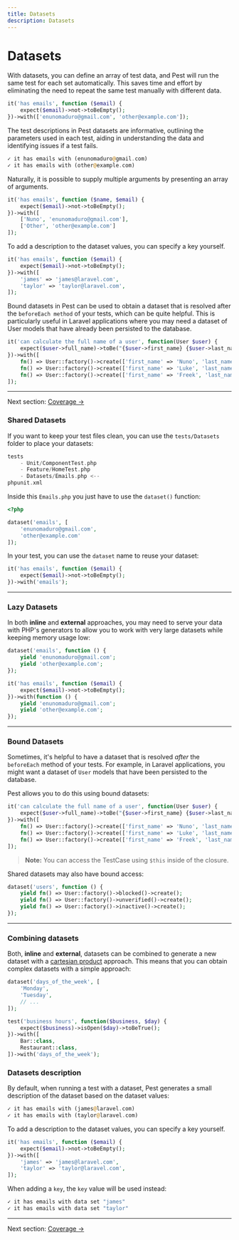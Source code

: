 ```yaml
---
title: Datasets
description: Datasets
---
```


# Datasets

With datasets, you can define an array of test data, and Pest will run the same test for each set automatically. This saves time and effort by eliminating the need to repeat the same test manually with different data.

```php
it('has emails', function ($email) {
    expect($email)->not->toBeEmpty();
})->with(['enunomaduro@gmail.com', 'other@example.com']);
```

The test descriptions in Pest datasets are informative, outlining the parameters used in each test, aiding in understanding the data and identifying issues if a test fails.

```php
✓ it has emails with (enunomaduro@gmail.com)
✓ it has emails with (other@example.com)
```

Naturally, it is possible to supply multiple arguments by presenting an array of arguments.

```php
it('has emails', function ($name, $email) {
    expect($email)->not->toBeEmpty();
})->with([
    ['Nuno', 'enunomaduro@gmail.com'],
    ['Other', 'other@example.com']
]);
```

To add a description to the dataset values, you can specify a key yourself.

```php
it('has emails', function ($email) {
    expect($email)->not->toBeEmpty();
})->with([
    'james' => 'james@laravel.com',
    'taylor' => 'taylor@laravel.com',
]);
```

Bound datasets in Pest can be used to obtain a dataset that is resolved after the `beforeEach method` of your tests, which can be quite helpful. This is particularly useful in Laravel applications where you may need a dataset of User models that have already been persisted to the database.

```php
it('can calculate the full name of a user', function(User $user) {
    expect($user->full_name)->toBe("{$user->first_name} {$user->last_name}");
})->with([
    fn() => User::factory()->create(['first_name' => 'Nuno', 'last_name' => 'Maduro']),
    fn() => User::factory()->create(['first_name' => 'Luke', 'last_name' => 'Downing']),
    fn() => User::factory()->create(['first_name' => 'Freek', 'last_name' => 'Van Der Herten']),
]);
```

---

Next section: [Coverage →](/docs/coverage)



### Shared Datasets

If you want to keep your test files clean, you can use
the `tests/Datasets` folder to place your datasets:
```php
tests
    - Unit/ComponentTest.php
    - Feature/HomeTest.php
    - Datasets/Emails.php <--
phpunit.xml
```

Inside this `Emails.php` you just have to use the `dataset()` function:
```php
<?php

dataset('emails', [
    'enunomaduro@gmail.com',
    'other@example.com'
]);
```

In your test, you can use the `dataset` name to reuse your dataset:
```php
it('has emails', function ($email) {
    expect($email)->not->toBeEmpty();
})->with('emails');
```
---

<a name="lazy-datasets"></a>
### Lazy Datasets

In both **inline** and **external** approaches, you may need to serve your
data with PHP's generators to allow you to work with very large datasets
while keeping memory usage low:

```php
dataset('emails', function () {
    yield 'enunomaduro@gmail.com';
    yield 'other@example.com';
});

it('has emails', function ($email) {
    expect($email)->not->toBeEmpty();
})->with(function () {
    yield 'enunomaduro@gmail.com';
    yield 'other@example.com';
});
```

---

<a name="bound-datasets"></a>
### Bound Datasets

Sometimes, it's helpful to have a dataset that is resolved *after* the `beforeEach` method of your tests. For example,
in Laravel applications, you might want a dataset of `User` models that have been persisted to the database.

Pest allows you to do this using bound datasets:

```php
it('can calculate the full name of a user', function(User $user) {
    expect($user->full_name)->toBe("{$user->first_name} {$user->last_name}");
})->with([
    fn() => User::factory()->create(['first_name' => 'Nuno', 'last_name' => 'Maduro']),
    fn() => User::factory()->create(['first_name' => 'Luke', 'last_name' => 'Downing']),
    fn() => User::factory()->create(['first_name' => 'Freek', 'last_name' => 'Van Der Herten']),
]);
```

> **Note:** You can access the TestCase using `$this` inside of the closure.

Shared datasets may also have bound access:

```php
dataset('users', function () {
    yield fn() => User::factory()->blocked()->create();
    yield fn() => User::factory()->unverified()->create();
    yield fn() => User::factory()->inactive()->create();
});
```

---

<a name="combining-datasets"></a>
### Combining datasets

Both, **inline** and **external**, datasets can be combined to generate a new dataset with a [cartesian product](https://en.wikipedia.org/wiki/Cartesian_product) approach. This means that you can obtain complex datasets with a simple approach:

```php
dataset('days_of_the_week', [
    'Monday',
    'Tuesday',
    // ...
]);

test('business hours', function($business, $day) {
    expect($business)->isOpen($day)->toBeTrue();
})->with([
    Bar::class,  
    Restaurant::class,
])->with('days_of_the_week');
```

<a name="datasets-description"></a>
### Datasets description

By default, when running a test with a dataset, Pest generates a small description of the dataset based on the dataset values:

```php
✓ it has emails with (james@laravel.com)
✓ it has emails with (taylor@laravel.com)
```

To add a description to the dataset values, you can specify a key yourself.

```php
it('has emails', function ($email) {
    expect($email)->not->toBeEmpty();
})->with([
    'james' => 'james@laravel.com',
    'taylor' => 'taylor@laravel.com',
]);
```

When adding a `key`, the `key` value will be used instead:

```php
✓ it has emails with data set "james"
✓ it has emails with data set "taylor"
```

---

Next section: [Coverage →](/docs/coverage)
